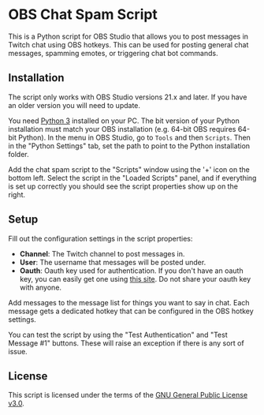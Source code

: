 # OBS Chat Spam Script
This is a Python script for OBS Studio that allows you to post messages in Twitch chat using OBS hotkeys. This can be used for posting general chat messages, spamming emotes, or triggering chat bot commands.

## Installation
The script only works with OBS Studio versions 21.x and later. If you have an older version you will need to update.

You need [Python 3](https://www.python.org/downloads/) installed on your PC. The bit version of your Python installation must match your OBS installation (e.g. 64-bit OBS requires 64-bit Python). In the menu in OBS Studio, go to `Tools` and then `Scripts`. Then in the "Python Settings" tab, set the path to point to the Python installation folder.

Add the chat spam script to the "Scripts" window using the '+' icon on the bottom left. Select the script in the "Loaded Scripts" panel, and if everything is set up correctly you should see the script properties show up on the right.

## Setup
Fill out the configuration settings in the script properties:
* **Channel**: The Twitch channel to post messages in.
* **User**: The username that messages will be posted under.
* **Oauth**: Oauth key used for authentication. If you don't have an oauth key, you can easily get one using [this site](https://twitchapps.com/tmi/). Do not share your oauth key with anyone.

Add messages to the message list for things you want to say in chat. Each message gets a dedicated hotkey that can be configured in the OBS hotkey settings.

You can test the script by using the "Test Authentication" and "Test Message #1" buttons. These will raise an exception if there is any sort of issue.

## License
This script is licensed under the terms of the [GNU General Public License v3.0](https://www.gnu.org/licenses/gpl-3.0.en.html).
